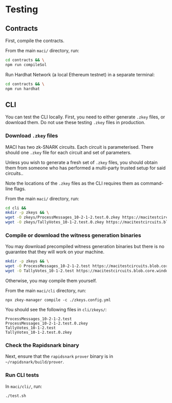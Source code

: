 # Testing

## Contracts

First, compile the contracts.

From the main `maci/` directory, run:


```bash
cd contracts && \
npm run compileSol
```

Run Hardhat Network (a local Ethereum testnet) in a separate terminal:

```bash
cd contracts && \
npm run hardhat
```

## CLI

You can test the CLI locally. First, you need to either generate `.zkey` files,
or download them. Do not use these testing `.zkey` files in production.

### Download `.zkey` files

MACI has two zk-SNARK circuits. Each circuit is parameterised. There should one
`.zkey` file for each circuit and set of parameters.

Unless you wish to generate a fresh set of `.zkey` files, you should obtain
them from someone who has performed a multi-party trusted setup for said
circuits..

Note the locations of the `.zkey` files as the CLI requires them as
command-line flags.

From the main `maci/` directory, run:

```bash
cd cli &&
mkdir -p zkeys && \
wget -O zkeys/ProcessMessages_10-2-1-2.test.0.zkey https://macitestcircuits.blob.core.windows.net/test/ProcessMessages_10-2-1-2.test.0.zkey && \
wget -O zkeys/TallyVotes_10-1-2.test.0.zkey https://macitestcircuits.blob.core.windows.net/test/TallyVotes_10-1-2.test.0.zkey
```

### Compile or download the witness generation binaries

You may download precompiled witness generation binaries but there is no guarantee that they will work on your machine.

```bash
mkdir -p zkeys && \
wget -O ProcessMessages_10-2-1-2.test https://macitestcircuits.blob.core.windows.net/test/ProcessMessages_10-2-1-2.test && \
wget -O TallyVotes_10-1-2.test https://macitestcircuits.blob.core.windows.net/test/TallyVotes_10-1-2.test
```

Otherwise, you may compile them yourself.

From the main `maci/cli` directory, run:

```
npx zkey-manager compile -c ./zkeys.config.yml
```

You should see the following files in `cli/zkeys/`:

```
ProcessMessages_10-2-1-2.test
ProcessMessages_10-2-1-2.test.0.zkey
TallyVotes_10-1-2.test
TallyVotes_10-1-2.test.0.zkey
```

### Check the Rapidsnark binary

Next, ensure that the `rapidsnark` `prover` binary is in
`~/rapidsnark/build/prover`.

### Run CLI tests

In `maci/cli/`, run:

```bash
./test.sh
```
